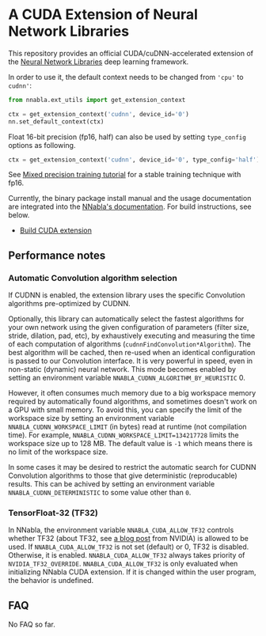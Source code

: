 # A CUDA Extension of Neural Network Libraries

This repository provides an official CUDA/cuDNN-accelerated extension of the
[Neural Network Libraries](https://github.com/sony/nnabla/) deep learning framework.

In order to use it, the default context needs to be changed from `'cpu'` to
`cudnn'`:
```python
from nnabla.ext_utils import get_extension_context

ctx = get_extension_context('cudnn', device_id='0')
nn.set_default_context(ctx)
```

Float 16-bit precision (fp16, half) can also be used by setting `type_config` options as following.

```python
ctx = get_extension_context('cudnn', device_id='0', type_config='half')
```

See [Mixed precision training tutorial](http://nnabla.readthedocs.io/en/latest/python/tutorial/mixed_precision_training.html) for a stable training technique with fp16.

Currently, the binary package install manual and the usage documentation are integrated into the [NNabla's documentation](http://nnabla.readthedocs.io/en/latest/).
For build instructions, see below.

* [Build CUDA extension](doc/build/README.md)

## Performance notes

### Automatic Convolution algorithm selection

If CUDNN is enabled, the extension library uses the specific Convolution algorithms pre-optimized by CUDNN.

Optionally, this library can automatically select the fastest algorithms for your own network using the given configuration of parameters (filter size, stride, dilation, pad, etc), by exhaustively executing and measuring the time of each computation of algorithms (`cudnnFindConvolution*Algorithm`). The best algorithm will be cached, then re-used when an identical configuration is passed to our Convolution interface. It is very powerful in speed, even in non-static (dynamic) neural network. This mode becomes enabled by setting an environment variable `NNABLA_CUDNN_ALGORITHM_BY_HEURISTIC` 0.

However, it often consumes much memory due to a big workspace memory required by automatically found algorithms, and sometimes doesn't work on a GPU with small memory. To avoid this, you can specify the limit of the workspace size by setting an environment variable `NNABLA_CUDNN_WORKSPACE_LIMIT` (in bytes) read at runtime (not compilation time). For example, `NNABLA_CUDNN_WORKSPACE_LIMIT=134217728` limits the workspace size up to 128 MB. The default value is `-1` which means there is no limit of the workspace size.

In some cases it may be desired to restrict the automatic search for CUDNN Convolution algorithms to those that give deterministic (reproducable) results. This can be achived by setting an environment variable `NNABLA_CUDNN_DETERMINISTIC` to some value other than `0`.

### TensorFloat-32 (TF32)

In NNabla, the environment variable `NNABLA_CUDA_ALLOW_TF32` controls whether TF32 (about TF32, see [a blog post](https://blogs.nvidia.com/blog/2020/05/14/tensorfloat-32-precision-format/) from NVIDIA) is allowed to be used. If `NNABLA_CUDA_ALLOW_TF32` is not set (default) or 0, TF32 is disabled. Otherwise, it is enabled. `NNABLA_CUDA_ALLOW_TF32` always takes priority of `NVIDIA_TF32_OVERRIDE`. `NNABLA_CUDA_ALLOW_TF32` is only evaluated when initializing NNabla CUDA extension. If it is changed within the user program, the behavior is undefined.


## FAQ

No FAQ so far.
